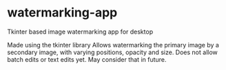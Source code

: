 # watermarking-app
Tkinter based image watermarking app for desktop


Made using the tkinter library
Allows watermarking the primary image by a secondary image, with varying positions, opacity and size.
Does not allow batch edits or text edits yet. May consider that in future.
